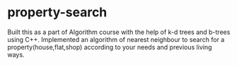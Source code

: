# property-search
Built this as a part of Algorithm course with the help of k-d trees and b-trees using C++. Implemented an algorithm of nearest neighbour to search for a property(house,flat,shop) according to your needs and previous living ways.
